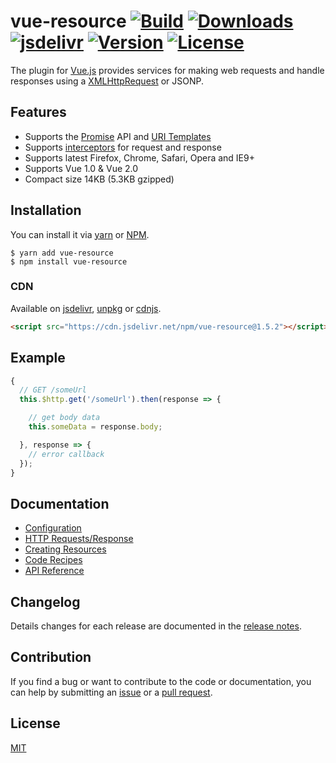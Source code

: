 # vue-resource [![Build](https://circleci.com/gh/pagekit/vue-resource.svg?style=shield)](https://circleci.com/gh/pagekit/vue-resource) [![Downloads](https://img.shields.io/npm/dm/vue-resource.svg)](https://www.npmjs.com/package/vue-resource) [![jsdelivr](https://data.jsdelivr.com/v1/package/npm/vue-resource/badge?style=rounded)](https://www.jsdelivr.com/package/npm/vue-resource) [![Version](https://img.shields.io/npm/v/vue-resource.svg)](https://www.npmjs.com/package/vue-resource) [![License](https://img.shields.io/npm/l/vue-resource.svg)](https://www.npmjs.com/package/vue-resource)

The plugin for [Vue.js](http://vuejs.org) provides services for making web requests and handle responses using a [XMLHttpRequest](https://developer.mozilla.org/en-US/docs/Web/API/XMLHttpRequest) or JSONP.

## Features

- Supports the [Promise](https://developer.mozilla.org/en-US/docs/Web/JavaScript/Reference/Global_Objects/Promise) API and [URI Templates](https://medialize.github.io/URI.js/uri-template.html)
- Supports [interceptors](docs/http.md#interceptors) for request and response
- Supports latest Firefox, Chrome, Safari, Opera and IE9+
- Supports Vue 1.0 & Vue 2.0
- Compact size 14KB (5.3KB gzipped)

## Installation
You can install it via [yarn](https://yarnpkg.com/) or [NPM](http://npmjs.org/).
```
$ yarn add vue-resource
$ npm install vue-resource
```

### CDN
Available on [jsdelivr](https://cdn.jsdelivr.net/npm/vue-resource@1.5.2), [unpkg](https://unpkg.com/vue-resource@1.5.2) or [cdnjs](https://cdnjs.com/libraries/vue-resource).
```html
<script src="https://cdn.jsdelivr.net/npm/vue-resource@1.5.2"></script>
```

## Example
```js
{
  // GET /someUrl
  this.$http.get('/someUrl').then(response => {

    // get body data
    this.someData = response.body;

  }, response => {
    // error callback
  });
}
```

## Documentation

- [Configuration](docs/config.md)
- [HTTP Requests/Response](docs/http.md)
- [Creating Resources](docs/resource.md)
- [Code Recipes](docs/recipes.md)
- [API Reference](docs/api.md)

## Changelog

Details changes for each release are documented in the [release notes](https://github.com/pagekit/vue-resource/releases).

## Contribution

If you find a bug or want to contribute to the code or documentation, you can help by submitting an [issue](https://github.com/pagekit/vue-resource/issues) or a [pull request](https://github.com/pagekit/vue-resource/pulls).

## License

[MIT](http://opensource.org/licenses/MIT)
